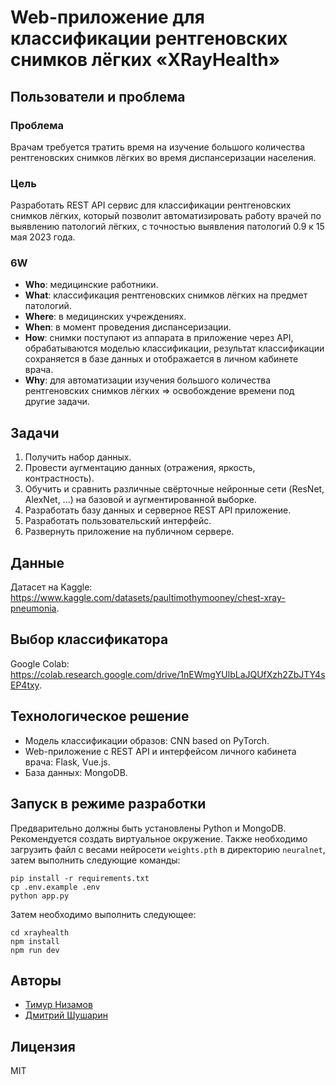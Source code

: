 # Web-приложение для классификации рентгеновских снимков лёгких «XRayHealth»

## Пользователи и проблема

### Проблема
Врачам требуется тратить время на изучение большого количества рентгеновских снимков лёгких во время диспансеризации населения.

### Цель
Разработать REST API сервис для классификации рентгеновских снимков лёгких, который позволит автоматизировать работу врачей по выявлению патологий лёгких, с точностью выявления патологий 0.9 к 15 мая 2023 года.

### 6W
* **Who**: медицинские работники.
* **What**: классификация рентгеновских снимков лёгких на предмет патологий.
* **Where**: в медицинских учреждениях.
* **When**: в момент проведения диспансеризации.
* **How**: снимки поступают из аппарата в приложение через API, обрабатываются моделью классификации, результат классификации сохраняется в базе данных и отображается в личном кабинете врача.
* **Why**: для автоматизации изучения большого количества рентгеновских снимков лёгких => освобождение времени под другие задачи.

## Задачи
1. Получить набор данных.
2. Провести аугментацию данных (отражения, яркость, контрастность).
3. Обучить и сравнить различные свёрточные нейронные сети (ResNet, AlexNet, ...) на базовой и аугментированной выборке.
4. Разработать базу данных и серверное REST API приложение.
5. Разработать пользовательский интерфейс.
6. Развернуть приложение на публичном сервере.

## Данные
Датасет на Kaggle: https://www.kaggle.com/datasets/paultimothymooney/chest-xray-pneumonia.

## Выбор классификатора
Google Colab: https://colab.research.google.com/drive/1nEWmgYUlbLaJQUfXzh2ZbJTY4sEP4txy.

## Технологическое решение
* Модель классификации образов: CNN based on PyTorch.
* Web-приложение с REST API и интерфейсом личного кабинета врача: Flask, Vue.js.
* База данных: MongoDB.

## Запуск в режиме разработки

Предварительно должны быть установлены Python и MongoDB. Рекомендуется создать виртуальное окружение. Также необходимо загрузить файл с весами нейросети ```weights.pth``` в директорию ```neuralnet```, затем выполнить следующие команды:

```shell
pip install -r requirements.txt 
cp .env.example .env
python app.py 
```

Затем необходимо выполнить следующее:

```shell
cd xrayhealth
npm install
npm run dev
```

## Авторы
* [Тимур Низамов](https://github.com/nizamovtimur)
* [Дмитрий Шушарин](https://github.com/Dima2002iq)

## Лицензия
MIT
